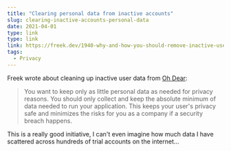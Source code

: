 ```yaml
---
title: "Clearing personal data from inactive accounts"
slug: clearing-inactive-accounts-personal-data
date: 2021-04-01
type: link
type: link
link: https://freek.dev/1940-why-and-how-you-should-remove-inactive-users-and-teams
tags:
  - Privacy
---
```


Freek wrote about cleaning up inactive user data from [Oh Dear](https://ohdear.app):

> You want to keep only as little personal data as needed for privacy reasons. You should only collect and keep the absolute minimum of data needed to run your application. This keeps your user's privacy safe and minimizes the risks for you as a company if a security breach happens.

This is a really good initiative, I can't even imagine how much data I have scattered across hundreds of trial accounts on the internet…
